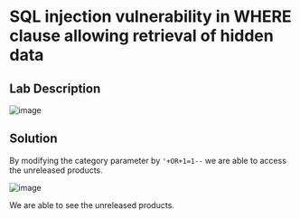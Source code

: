 # SQL injection vulnerability in WHERE clause allowing retrieval of hidden data

## Lab Description

![image](https://github.com/KVNuhman/Web-Security-Lab/assets/46161259/33c8b025-b322-46a8-b975-b4baab883530)

## Solution

By modifying the category parameter by `'+OR+1=1--` we are able to access the unreleased products.

![image](https://github.com/KVNuhman/Web-Security-Lab/assets/46161259/a3c77b1f-0a11-455b-8c6d-354dc53fc61f)

We are able to see the unreleased products.

